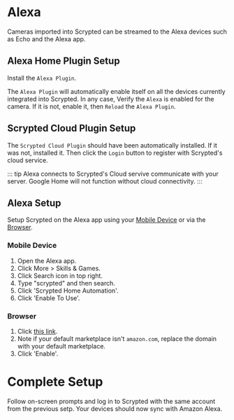 # Alexa

Cameras imported into Scrypted can be streamed to the Alexa devices such as Echo and the Alexa app.

<!--@include: ./parts/camera-preparation.md-->

## Alexa Home Plugin Setup

Install the `Alexa Plugin`.

The `Alexa Plugin` will automatically enable itself on all the devices currently integrated into Scrypted. In any case, Verify the `Alexa` is enabled for the camera. If it is not, enable it, then `Reload` the `Alexa Plugin`.

## Scrypted Cloud Plugin Setup

The `Scrypted Cloud Plugin` should have been automatically installed. If it was not, installed it. Then click the `Login` button to register with Scrypted's cloud service.

::: tip
Alexa connects to Scrypted's Cloud servive communicate with your server. Google Home will not function without cloud connectivity.
:::

## Alexa Setup

Setup Scrypted on the Alexa app using your [Mobile Device](#mobile-device) or via the [Browser](#browser).

### Mobile Device
1. Open the Alexa app.
2. Click More > Skills & Games.
3. Click Search icon in top right.
4. Type "scrypted" and then search.
5. Click 'Scrypted Home Automation'.
6. Click 'Enable To Use'.

### Browser

1. Click [this link](https://www.amazon.com/ClockworkMod-Scrypted-Home-Automation/dp/B09WHHD9VN).
2. Note if your default marketplace isn't `amazon.com`, replace the domain with your default marketplace.
3. Click 'Enable'.

# Complete Setup

Follow on-screen prompts and log in to Scrypted with the same account from the previous setp. Your devices should now sync with Amazon Alexa.
